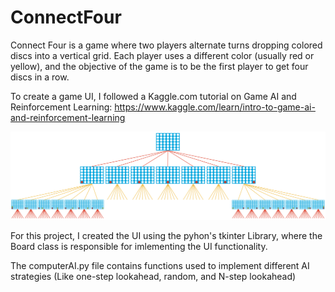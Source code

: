 # ConnectFour

Connect Four is a game where two players alternate turns dropping colored discs into a vertical grid. Each player uses a different color (usually red or yellow), and the objective of the game is to be the first player to get four discs in a row.

To create a game UI, I followed a Kaggle.com tutorial on Game AI and Reinforcement Learning: https://www.kaggle.com/learn/intro-to-game-ai-and-reinforcement-learning

![Alt text](resources/tree.png)

For this project, I created the UI using the pyhon's tkinter Library, where the Board class is responsible for imlementing the UI functionality.

The computerAI.py file contains functions used to implement different AI strategies (Like one-step lookahead, random, and N-step lookahead)
